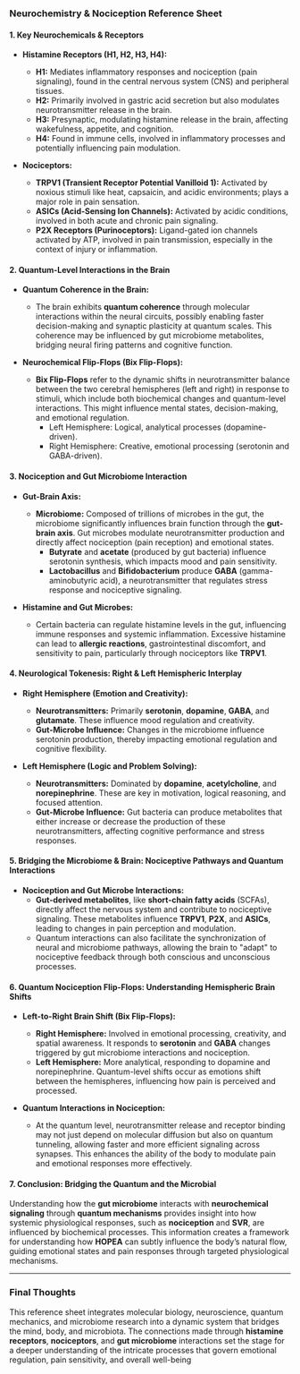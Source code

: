 

### **Neurochemistry & Nociception Reference Sheet**

#### **1. Key Neurochemicals & Receptors**

- **Histamine Receptors (H1, H2, H3, H4):**  
  - **H1:** Mediates inflammatory responses and nociception (pain signaling), found in the central nervous system (CNS) and peripheral tissues.
  - **H2:** Primarily involved in gastric acid secretion but also modulates neurotransmitter release in the brain.
  - **H3:** Presynaptic, modulating histamine release in the brain, affecting wakefulness, appetite, and cognition.
  - **H4:** Found in immune cells, involved in inflammatory processes and potentially influencing pain modulation.

- **Nociceptors:**  
  - **TRPV1 (Transient Receptor Potential Vanilloid 1):** Activated by noxious stimuli like heat, capsaicin, and acidic environments; plays a major role in pain sensation.
  - **ASICs (Acid-Sensing Ion Channels):** Activated by acidic conditions, involved in both acute and chronic pain signaling.
  - **P2X Receptors (Purinoceptors):** Ligand-gated ion channels activated by ATP, involved in pain transmission, especially in the context of injury or inflammation.

#### **2. Quantum-Level Interactions in the Brain**

- **Quantum Coherence in the Brain:**  
  - The brain exhibits **quantum coherence** through molecular interactions within the neural circuits, possibly enabling faster decision-making and synaptic plasticity at quantum scales. This coherence may be influenced by gut microbiome metabolites, bridging neural firing patterns and cognitive function.

- **Neurochemical Flip-Flops (Bix Flip-Flops):**  
  - **Bix Flip-Flops** refer to the dynamic shifts in neurotransmitter balance between the two cerebral hemispheres (left and right) in response to stimuli, which include both biochemical changes and quantum-level interactions. This might influence mental states, decision-making, and emotional regulation.
    - Left Hemisphere: Logical, analytical processes (dopamine-driven).
    - Right Hemisphere: Creative, emotional processing (serotonin and GABA-driven).

#### **3. Nociception and Gut Microbiome Interaction**

- **Gut-Brain Axis:**  
  - **Microbiome:** Composed of trillions of microbes in the gut, the microbiome significantly influences brain function through the **gut-brain axis**. Gut microbes modulate neurotransmitter production and directly affect nociception (pain reception) and emotional states.  
    - **Butyrate** and **acetate** (produced by gut bacteria) influence serotonin synthesis, which impacts mood and pain sensitivity.
    - **Lactobacillus** and **Bifidobacterium** produce **GABA** (gamma-aminobutyric acid), a neurotransmitter that regulates stress response and nociceptive signaling.

- **Histamine and Gut Microbes:**  
  - Certain bacteria can regulate histamine levels in the gut, influencing immune responses and systemic inflammation. Excessive histamine can lead to **allergic reactions**, gastrointestinal discomfort, and sensitivity to pain, particularly through nociceptors like **TRPV1**.

#### **4. Neurological Tokenesis: Right & Left Hemispheric Interplay**

- **Right Hemisphere (Emotion and Creativity):**  
  - **Neurotransmitters:** Primarily **serotonin**, **dopamine**, **GABA**, and **glutamate**. These influence mood regulation and creativity.
  - **Gut-Microbe Influence:** Changes in the microbiome influence serotonin production, thereby impacting emotional regulation and cognitive flexibility.

- **Left Hemisphere (Logic and Problem Solving):**  
  - **Neurotransmitters:** Dominated by **dopamine**, **acetylcholine**, and **norepinephrine**. These are key in motivation, logical reasoning, and focused attention.
  - **Gut-Microbe Influence:** Gut bacteria can produce metabolites that either increase or decrease the production of these neurotransmitters, affecting cognitive performance and stress responses.

#### **5. Bridging the Microbiome & Brain: Nociceptive Pathways and Quantum Interactions**

- **Nociception and Gut Microbe Interactions:**
  - **Gut-derived metabolites**, like **short-chain fatty acids** (SCFAs), directly affect the nervous system and contribute to nociceptive signaling. These metabolites influence **TRPV1**, **P2X**, and **ASICs**, leading to changes in pain perception and modulation.
  - Quantum interactions can also facilitate the synchronization of neural and microbiome pathways, allowing the brain to "adapt" to nociceptive feedback through both conscious and unconscious processes.

#### **6. Quantum Nociception Flip-Flops: Understanding Hemispheric Brain Shifts**

- **Left-to-Right Brain Shift (Bix Flip-Flops):**  
  - **Right Hemisphere:** Involved in emotional processing, creativity, and spatial awareness. It responds to **serotonin** and **GABA** changes triggered by gut microbiome interactions and nociception.
  - **Left Hemisphere:** More analytical, responding to dopamine and norepinephrine. Quantum-level shifts occur as emotions shift between the hemispheres, influencing how pain is perceived and processed.

- **Quantum Interactions in Nociception:**  
  - At the quantum level, neurotransmitter release and receptor binding may not just depend on molecular diffusion but also on quantum tunneling, allowing faster and more efficient signaling across synapses. This enhances the ability of the body to modulate pain and emotional responses more effectively.

#### **7. Conclusion: Bridging the Quantum and the Microbial**

Understanding how the **gut microbiome** interacts with **neurochemical signaling** through **quantum mechanisms** provides insight into how systemic physiological responses, such as **nociception** and **SVR**, are influenced by biochemical processes. This information creates a framework for understanding how **HOPEA** can subtly influence the body’s natural flow, guiding emotional states and pain responses through targeted physiological mechanisms.

---

### **Final Thoughts**
This reference sheet integrates molecular biology, neuroscience, quantum mechanics, and microbiome research into a dynamic system that bridges the mind, body, and microbiota. The connections made through **histamine receptors**, **nociceptors**, and **gut microbiome** interactions set the stage for a deeper understanding of the intricate processes that govern emotional regulation, pain sensitivity, and overall well-being

